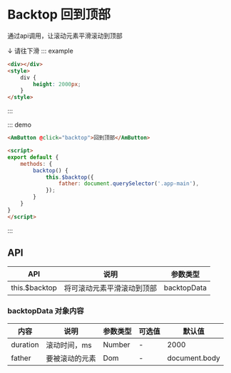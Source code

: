 # Backtop 回到顶部
通过api调用，让滚动元素平滑滚动到顶部

↓ 请往下滑
::: example
``` html
<div></div>
<style>
    div {
        height: 2000px;
    }
</style>
```
:::

::: demo
``` html
<AmButton @click="backtop">回到顶部</AmButton>

<script>
export default {
    methods: {
        backtop() {
            this.$backtop({
                father: document.querySelector('.app-main'),
            });
        }
    }
}
</script>
```
:::

## API
| API      | 说明 | 参数类型 |
| --------- | ----- | ------------ |
| this.$backtop | 将可滚动元素平滑滚动到顶部     | backtopData |

### backtopData 对象内容
| 内容      | 说明 | 参数类型 | 可选值 | 默认值 |
| ---------| --------- | ----- | --- | --- |
| duration | 滚动时间，ms | Number | - | 2000 |
| father | 要被滚动的元素 | Dom | - | document.body |
